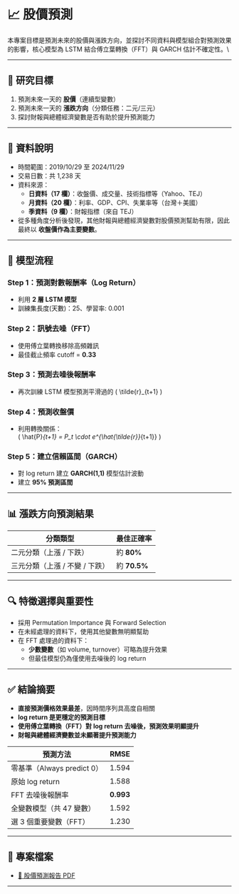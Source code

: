 # 📈 股價預測

本專案目標是預測未來的股價與漲跌方向，並探討不同資料與模型組合對預測效果的影響，核心模型為 LSTM 結合傅立葉轉換（FFT）與 GARCH 估計不確定性。\

---

## 🎯 研究目標

1. 預測未來一天的 **股價**（連續型變數）
2. 預測未來一天的 **漲跌方向**（分類任務：二元/三元）
3. 探討財報與總體經濟變數是否有助於提升預測能力

---

## 🧾 資料說明

- 時間範圍：2019/10/29 至 2024/11/29
- 交易日數：共 1,238 天
- 資料來源：
  - **日資料（17 欄）**：收盤價、成交量、技術指標等（Yahoo、TEJ）
  - **月資料（20 欄）**：利率、GDP、CPI、失業率等（台灣＋美國）
  - **季資料（9 欄）**：財報指標（來自 TEJ）
- 從多種角度分析後發現，其他財報與總體經濟變數對股價預測幫助有限，因此最終以 **收盤價作為主要變數**。

---

## 🔧 模型流程

### Step 1：預測對數報酬率（Log Return）
- 利用 **2 層 LSTM 模型**
- 訓練集長度(天數)：25、學習率: 0.001

### Step 2：訊號去噪（FFT）
- 使用傅立葉轉換移除高頻雜訊
- 最佳截止頻率 cutoff = **0.33**

### Step 3：預測去噪後報酬率
- 再次訓練 LSTM 模型預測平滑過的 \( \tilde{r}_{t+1} \)

### Step 4：預測收盤價
- 利用轉換關係：  
  \( \hat{P}_{t+1} = P_t \cdot e^{\hat{\tilde{r}}_{t+1}} \)

### Step 5：建立信賴區間（GARCH）
- 對 log return 建立 **GARCH(1,1)** 模型估計波動
- 建立 **95% 預測區間**

---

## 📊 漲跌方向預測結果

| 分類類型   | 最佳正確率 |
|------------|------------|
| 二元分類（上漲 / 下跌） | 約 **80%** |
| 三元分類（上漲 / 不變 / 下跌） | 約 **70.5%** |

---

## 🔍 特徵選擇與重要性

- 採用 Permutation Importance 與 Forward Selection
- 在未經處理的資料下，使用其他變數無明顯幫助
- 在 FFT 處理過的資料下：
  - **少數變數**（如 volume, turnover）可略為提升效果
  - 但最佳模型仍為僅使用去噪後的 log return

---

## ✅ 結論摘要

- **直接預測價格效果最差**，因時間序列具高度自相關
- **log return 是更穩定的預測目標**
- **使用傅立葉轉換（FFT）對 log return 去噪後，預測效果明顯提升**
- **財報與總體經濟變數並未顯著提升預測能力**

| 預測方法                 | RMSE   |
|--------------------------|--------|
| 零基準（Always predict 0） | 1.594  |
| 原始 log return          | 1.588  |
| FFT 去噪後報酬率          | **0.993** |
| 全變數模型（共 47 變數）   | 1.592  |
| 選 3 個重要變數（FFT）     | 1.230  |

---

## 📁 專案檔案

- [📄 股價預測報告 PDF](./統實_final_report.pdf)

---
